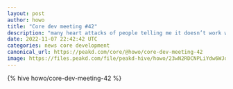 ```yaml
---
layout: post
author: howo
title: "Core dev meeting #42"
description: "many heart attacks of people telling me it doesn’t work when in fact it’s something they did wrong"
date: 2022-11-07 22:42:42 UTC
categories: news core development
canonical_url: https://peakd.com/core/@howo/core-dev-meeting-42
image: https://files.peakd.com/file/peakd-hive/howo/23wN2RDCNPLiYdw6WJdTT7vXKrdkPN9WGeQg69m15z27Bqj1yDiYS5bo2Dwn4DGHByM2C.jpg
---
```

{% hive howo/core-dev-meeting-42 %}
